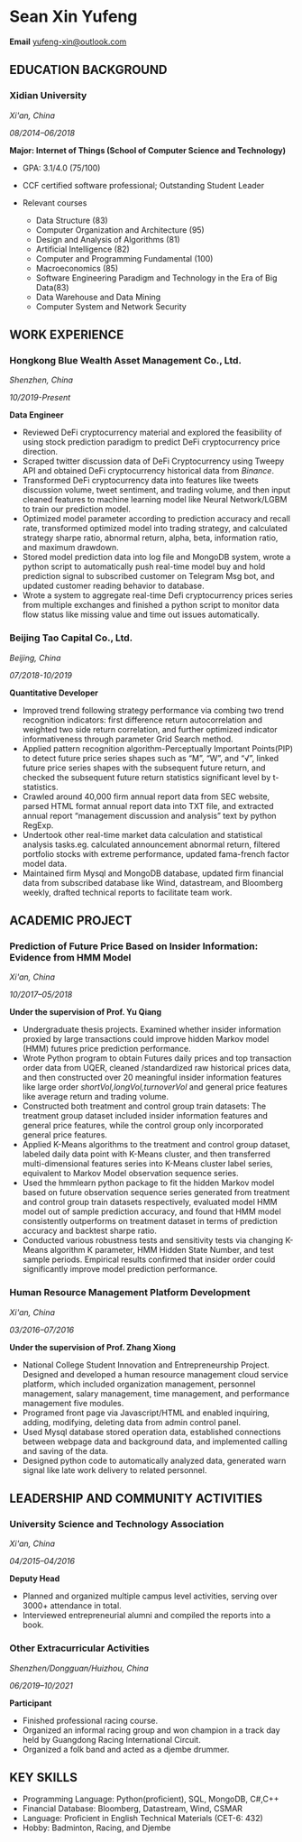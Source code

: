 # Sean Xin Yufeng

**Email** yufeng-xin@outlook.com

## EDUCATION BACKGROUND

### Xidian University

*Xi'an, China*

*08/2014–06/2018*

**Major: Internet of Things (School of Computer Science and Technology)**

- GPA: 3.1/4.0 (75/100)

- CCF certified software professional; Outstanding Student Leader
- Relevant courses
  - Data Structure (83)
  - Computer Organization and Architecture (95)
  -  Design and Analysis of Algorithms (81)
  - Artificial Intelligence (82)
  - Computer and Programming Fundamental (100)
  - Macroeconomics (85)
  - Software Engineering Paradigm and Technology in the Era of Big Data(83)
  - Data Warehouse and Data Mining
  - Computer System and Network Security

## WORK EXPERIENCE

### Hongkong Blue Wealth Asset Management Co., Ltd.

*Shenzhen, China*

*10/2019-Present*

**Data Engineer**

- Reviewed DeFi cryptocurrency material and explored the feasibility of using stock prediction paradigm to predict DeFi cryptocurrency price direction.
- Scraped twitter discussion data of DeFi Cryptocurrency using Tweepy API and obtained DeFi cryptocurrency historical data from *Binance*.
- Transformed DeFi cryptocurrency data into features like tweets discussion volume, tweet sentiment, and trading volume, and then input cleaned features to machine learning model like Neural Network/LGBM to train our prediction model.
- Optimized model parameter according to prediction accuracy and recall rate, transformed optimized model into trading strategy, and calculated strategy sharpe ratio, abnormal return, alpha, beta, information ratio, and maximum drawdown.
- Stored model prediction data into log file and MongoDB system, wrote a python script to automatically push real-time model buy and hold prediction signal to subscribed customer on Telegram Msg bot, and updated customer reading behavior to database.
- Wrote a system to aggregate real-time Defi cryptocurrency prices series from multiple exchanges and finished a python script to monitor data flow status like missing value and time out issues automatically.

### Beijing Tao Capital Co., Ltd.

*Beijing, China*

*07/2018-10/2019*

**Quantitative Developer**

- Improved trend following strategy performance via combing two trend recognition indicators: first difference return autocorrelation and weighted two side return correlation, and further optimized indicator informativeness through parameter Grid Search method.
- Applied pattern recognition algorithm-Perceptually Important Points(PIP) to detect future price series shapes such as “M”, “W”, and “√”, linked future price series shapes with the subsequent future return, and checked the subsequent future return statistics significant level by t-statistics.
- Crawled around 40,000 firm annual report data from SEC website, parsed HTML format annual report data into TXT file, and extracted annual report  “management discussion and analysis” text by python RegExp.
- Undertook other real-time market data calculation and statistical analysis tasks.eg. calculated announcement abnormal return, filtered portfolio stocks with extreme performance, updated fama-french factor model data.
- Maintained firm Mysql and MongoDB database, updated firm financial data from subscribed database like Wind, datastream, and Bloomberg weekly, drafted technical reports to facilitate team work.

## ACADEMIC PROJECT

### Prediction of Future Price Based on Insider Information: Evidence from HMM Model

*Xi'an, China*

*10/2017–05/2018*

**Under the supervision of Prof. Yu Qiang**

- Undergraduate thesis projects. Examined whether insider information proxied by large transactions could improve hidden Markov model (HMM) futures price prediction performance.
- Wrote Python program to obtain Futures daily prices and top transaction order data from UQER, cleaned /standardized raw historical prices data, and then constructed over 20 meaningful insider information features like large order *shortVol,longVol,turnoverVol* and general price features like average return and trading volume.
- Constructed both treatment and control group train datasets: The treatment group dataset included insider information features and general price features, while the control group only incorporated general price features.
- Applied K-Means algorithms to the treatment and control group dataset, labeled daily data point with K-Means cluster, and then transferred multi-dimensional features series into K-Means cluster label series, equivalent to Markov Model observation sequence series.
- Used the hmmlearn python package to fit the hidden Markov model based on future observation sequence series generated from treatment and control group train datasets respectively, evaluated model HMM model out of sample prediction accuracy, and found that HMM model consistently outperforms on treatment dataset in terms of prediction accuracy and backtest sharpe ratio.
- Conducted various robustness tests and sensitivity tests via changing K-Means algorithm K parameter, HMM Hidden State Number, and test sample periods. Empirical results confirmed that insider order could significantly improve model prediction performance.

### Human Resource Management Platform Development

*Xi'an, China*

*03/2016–07/2016*

**Under the supervision of Prof. Zhang Xiong**

- National College Student Innovation and Entrepreneurship Project. Designed and developed a human resource management cloud service platform, which included organization management, personnel management, salary management, time management, and performance management five modules. 
- Programed front page via Javascript/HTML and enabled inquiring, adding, modifying, deleting data from admin control panel.
- Used Mysql database stored operation data, established connections between webpage data and background data, and implemented calling and saving of the data. 
- Designed python code to automatically analyzed data, generated warn signal like late work delivery to related personnel.

## LEADERSHIP AND COMMUNITY ACTIVITIES

### University Science and Technology Association

*Xi'an, China*

*04/2015–04/2016*

**Deputy Head**

- Planned and organized multiple campus level activities, serving over 3000+ attendance in total.
- Interviewed entrepreneurial alumni and compiled the reports into a book.

### Other Extracurricular Activities

*Shenzhen/Dongguan/Huizhou, China*

*06/2019–10/2021*

**Participant**

- Finished professional racing course.
- Organized an informal racing group and won champion in a track day held by Guangdong Racing International Circuit.
- Organized a folk band and acted as a djembe drummer.

## KEY SKILLS

- Programming Language: Python(proficient), SQL, MongoDB, C#,C++
- Financial Database: Bloomberg, Datastream, Wind, CSMAR
- Language: Proficient in English Technical Materials (CET-6: 432) 
- Hobby: Badminton, Racing, and Djembe

